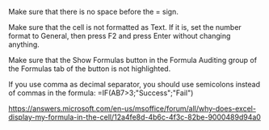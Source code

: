 Make sure that there is no space before the = sign.

Make sure that the cell is not formatted as Text. If it is, set the number format to General, then press F2 and press Enter without changing anything.

Make sure that the Show Formulas button in the Formula Auditing group of the Formulas tab of the button is not highlighted.

If you use comma as decimal separator, you should use semicolons instead of commas in the formula: =IF(AB7>3;"Success";"Fail")

https://answers.microsoft.com/en-us/msoffice/forum/all/why-does-excel-display-my-formula-in-the-cell/12a4fe8d-4b6c-4f3c-82be-9000489d94a0
